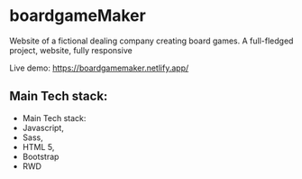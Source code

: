 # boardgameMaker
Website of a fictional dealing company creating board games. A full-fledged project, website, fully responsive

Live demo: https://boardgamemaker.netlify.app/

## Main Tech stack:

- Main Tech stack:
- Javascript,
- Sass,
- HTML 5,
- Bootstrap
- RWD
